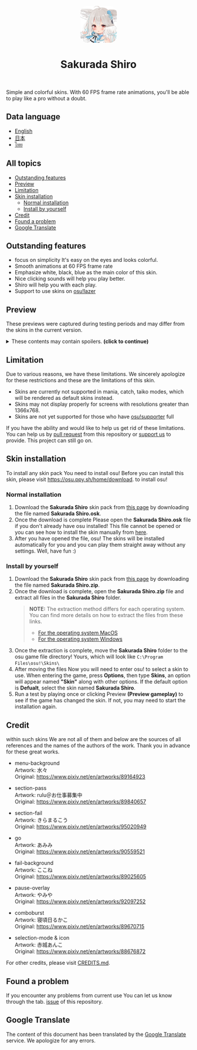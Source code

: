 <div align="center">
    <img src="./assets/icons/android-chrome-512x512.png" style="border-radius: 20px;" alt="sakurada shiro" width="100px" height="100px" />
    <h1>
      <strong>Sakurada Shiro</strong>
    </h1>
    <img src="https://img.shields.io/badge/osu!-latest-FF66AA?logo=osu!&logoColor=white&style=flat-square" alt="" />
    <img src="https://img.shields.io/github/stars/Maseshi/Sakurada-Shiro.svg?logo=github&style=flat-square" alt="" />
    <img src="https://img.shields.io/github/license/Maseshi/Sakurada-Shiro.svg?logo=github&style=flat-square" alt="" />
</div>

Simple and colorful skins. With 60 FPS frame rate animations, you'll be able to play like a pro without a doubt.

## Data language

- [English](https://github.com/Maseshi/Sakurada-Shiro/blob/beta/documents/README.en.md)
- [日本](https://github.com/Maseshi/Sakurada-Shiro/blob/beta/documents/README.jp.md)
- [ไทย](https://github.com/Maseshi/Sakurada-Shiro/blob/beta/documents/README.th.md)

## All topics

- [Outstanding features](#outstanding-features)
- [Preview](#preview)
- [Limitation](#limitation)
- [Skin installation](#skin-installation)
  - [Normal installation](#normal-installation)
  - [Install by yourself](#install-by-yourself)
- [Credit](#credit)
- [Found a problem](#found-a-problem)
- [Google Translate](#google-translate)

## Outstanding features

- focus on simplicity It's easy on the eyes and looks colorful.
- Smooth animations at 60 FPS frame rate
- Emphasize white, black, blue as the main color of this skin.
- Nice clicking sounds will help you play better.
- Shiro will help you with each play.
- Support to use skins on [osu!lazer](https://github.com/ppy/osu/releases/latest)

## Preview

These previews were captured during testing periods and may differ from the skins in the current version.

<details>
    <summary>These contents may contain spoilers. <strong>(click to continue)</strong></summary>
    <img src="../assets/preview/en/screenshot001.png" alt="Example picture 1" style="border-radius: 10px" width="300" height="auto" />
    <img src="../assets/preview/en/screenshot002.png" alt="Example picture 2" style="border-radius: 10px" width="300" height="auto" />
    <img src="../assets/preview/en/screenshot003.png" alt="Example picture 3" style="border-radius: 10px" width="300" height="auto" />
    <img src="../assets/preview/en/screenshot004.png" alt="Example picture 4" style="border-radius: 10px" width="300" height="auto" />
    <img src="../assets/preview/en/screenshot005.png" alt="Example picture 5" style="border-radius: 10px" width="300" height="auto" />
    <img src="../assets/preview/en/screenshot006.png" alt="Example picture 6" style="border-radius: 10px" width="300" height="auto" />
    <img src="../assets/preview/en/screenshot007.png" alt="Example picture 7" style="border-radius: 10px" width="300" height="auto" />
    <img src="../assets/preview/en/screenshot008.png" alt="Example picture 8" style="border-radius: 10px" width="300" height="auto" />
    <img src="../assets/preview/en/screenshot009.png" alt="Example picture 9" style="border-radius: 10px" width="300" height="auto" />
    <img src="../assets/preview/en/screenshot010.png" alt="Example picture 10" style="border-radius: 10px" width="300" height="auto" />
    <img src="../assets/preview/en/screenshot011.png" alt="Example picture 11" style="border-radius: 10px" width="300" height="auto" />
</details>

## Limitation

Due to various reasons, we have these limitations. We sincerely apologize for these restrictions and these are the limitations of this skin.

- Skins are currently not supported in mania, catch, taiko modes, which will be rendered as default skins instead.
- Skins may not display properly for screens with resolutions greater than 1366x768.
- Skins are not yet supported for those who have [osu!supporter](https://osu.ppy.sh/home/support) full

If you have the ability and would like to help us get rid of these limitations. You can help us by [pull request](https://github.com/Maseshi/Sakurada-Shiro/pulls) from this repository or [support us](https://patreon.com/maseshi) to provide. This project can still go on.

## Skin installation

To install any skin pack You need to install osu! Before you can install this skin, please visit https://osu.ppy.sh/home/download. to install osu!

### Normal installation

1. Download the **Sakurada Shiro** skin pack from [this page](https://github.com/Maseshi/Sakurada-Shiro/releases/latest) by downloading the file named **Sakurada Shiro.osk**.
2. Once the download is complete Please open the **Sakurada Shiro.osk** file if you don't already have osu installed! This file cannot be opened or you can see how to install the skin manually from [here](#install-manually).
3. After you have opened the file, osu! The skins will be installed automatically for you and you can play them straight away without any settings. Well, have fun :)

### Install by yourself

1. Download the **Sakurada Shiro** skin pack from [this page](https://github.com/Maseshi/Sakurada-Shiro/releases/latest) by downloading the file named **Sakurada Shiro.zip**.
2. Once the download is complete, open the **Sakurada Shiro.zip** file and extract all files in the **Sakurada Shiro** folder.
   > **NOTE:** The extraction method differs for each operating system. You can find more details on how to extract the files from these links.
   > - [For the operating system MacOS](https://support.apple.com/guide/mac-help/zip-and-unzip-files-and-folders-on-mac-mchlp2528/mac)
   > - [For the operating system Windows](https://support.microsoft.com/en-us/windows/zip-and-unzip-files-f6dde0a7-0fec-8294-e1d3-703ed85e7ebc)
3. Once the extraction is complete, move the **Sakurada Shiro** folder to the osu game file directory! Yours, which will look like `C:\Program Files\osu!\Skins\`
4. After moving the files Now you will need to enter osu! to select a skin to use. When entering the game, press **Options**, then type **Skins**, an option will appear named **"Skin"** along with other options. If the default option is **Defualt**, select the skin named **Sakurada Shiro**.
5. Run a test by playing once or clicking Preview **(Preview gameplay)** to see if the game has changed the skin. If not, you may need to start the installation again.

## Credit

within such skins We are not all of them and below are the sources of all references and the names of the authors of the work. Thank you in advance for these great works.

- menu-background\
  Artwork: 水々\
  Original: https://www.pixiv.net/en/artworks/89164923

- section-pass\
  Artwork: rulu＠お仕事募集中\
  Original: https://www.pixiv.net/en/artworks/89840657

- section-fail\
  Artwork: きらまるこう\
  Original: https://www.pixiv.net/en/artworks/95020949

- go\
  Artwork: あみみ\
  Original: https://www.pixiv.net/en/artworks/90559521

- fail-background\
  Artwork: ここね\
  Original: https://www.pixiv.net/en/artworks/89025605

- pause-overlay\
  Artwork: やみや\
  Original: https://www.pixiv.net/en/artworks/92097252

- comboburst\
  Artwork: 寝頃日るかこ\
  Original: https://www.pixiv.net/en/artworks/89670715

- selection-mode & icon\
  Artwork: 赤城あんこ\
  Original: https://www.pixiv.net/en/artworks/88676872

For other credits, please visit [CREDITS.md](https://github.com/Maseshi/Sakurada-Shiro/blob/beta/CREDITS.md).

## Found a problem

If you encounter any problems from current use You can let us know through the tab. [issue](https://github.com/Maseshi/Shioru/issues) of this repository.

## Google Translate

The content of this document has been translated by the [Google Translate](https://translate.google.com/) service. We apologize for any errors.
